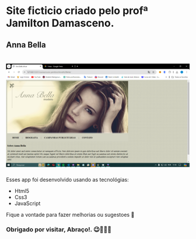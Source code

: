 # Site ficticio criado pelo profª Jamilton Damasceno.

## Anna Bella

![imagem de um site ficticio de uma modelo chamada Anna Bella](imagens/annabela.png)
=======
Esses app foi desenvolvido usando as tecnológias:

* Html5
* Css3
* JavaScript

Fique a vontade para fazer melhorias ou sugestoes 🤗

### Obrigado por visitar, Abraço!. 😉🚀🚀🚀
